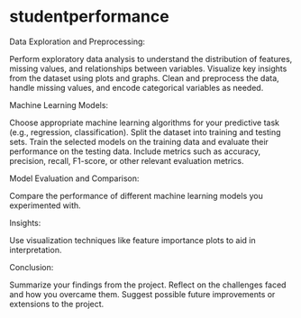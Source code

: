 # studentperformance
Data Exploration and Preprocessing:

Perform exploratory data analysis to understand the distribution of features, missing values, and relationships between variables.
Visualize key insights from the dataset using plots and graphs.
Clean and preprocess the data, handle missing values, and encode categorical variables as needed.

Machine Learning Models:

Choose appropriate machine learning algorithms for your predictive task (e.g., regression, classification).
Split the dataset into training and testing sets.
Train the selected models on the training data and evaluate their performance on the testing data.
Include metrics such as accuracy, precision, recall, F1-score, or other relevant evaluation metrics.

Model Evaluation and Comparison:

Compare the performance of different machine learning models you experimented with.

Insights:

Use visualization techniques like feature importance plots to aid in interpretation.

Conclusion:

Summarize your findings from the project.
Reflect on the challenges faced and how you overcame them.
Suggest possible future improvements or extensions to the project.
